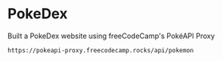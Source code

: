 # PokeDex

Built a PokeDex website using freeCodeCamp's PokéAPI Proxy 

`https://pokeapi-proxy.freecodecamp.rocks/api/pokemon`
